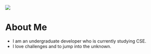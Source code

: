
<a href="https://github.com/DenverCoder1/readme-typing-svg"><img src="https://readme-typing-svg.herokuapp.com?&font=IBM+Plex+Sans&color=abcdef&size=20&lines=Welcome+to+my+GitHub+Profile!;I'm+a+ML+Engineer.;I'm+a+Computer+Science+Engineer." /></a>

# About Me
- I am an undergraduate developer who is currently studying CSE.
- I love challenges and to jump into the unknown.
  
